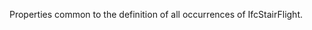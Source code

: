 Properties common to the definition of all occurrences of IfcStairFlight.

<!-- end of short definition -->


